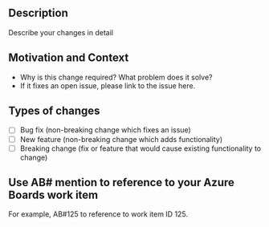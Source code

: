 <!--- Provide a general summary of your changes in the Title above -->

## Description
Describe your changes in detail

## Motivation and Context
- Why is this change required? What problem does it solve?
- If it fixes an open issue, please link to the issue here.

## Types of changes
<!--- What types of changes does your code introduce? Put an `x` in all the boxes that apply: -->
- [ ] Bug fix (non-breaking change which fixes an issue)
- [ ] New feature (non-breaking change which adds functionality)
- [ ] Breaking change (fix or feature that would cause existing functionality to change)

## Use AB# mention to reference to your Azure Boards work item
For example, AB#125 to reference to work item ID 125.
